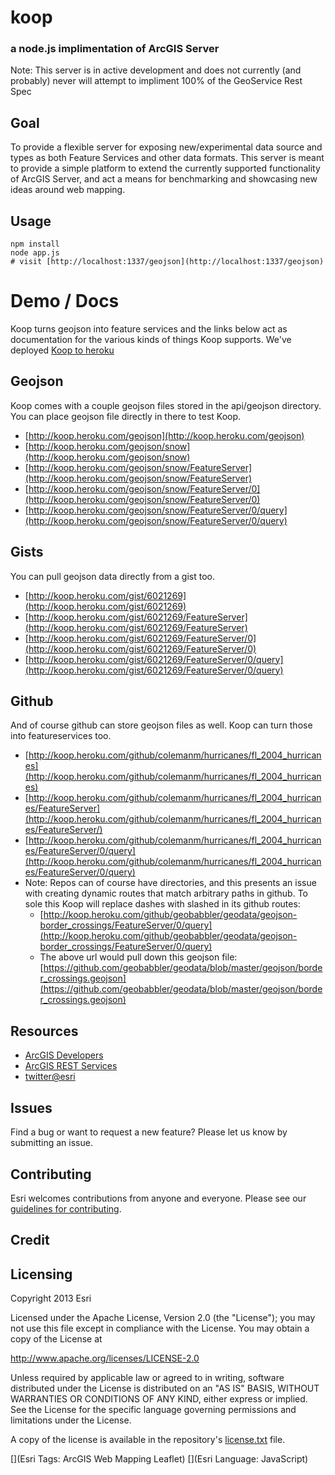 # koop
### a node.js implimentation of ArcGIS Server

Note: This server is in active development and does not currently (and probably) never will attempt to impliment 100% of the GeoService Rest Spec

## Goal 

To provide a flexible server for exposing new/experimental data source and types as both Feature Services and other data formats. This server is meant to provide a simple platform to extend the currently supported functionality of ArcGIS Server, and act a means for benchmarking and showcasing new ideas around web mapping.

## Usage 

    npm install
    node app.js
    # visit [http://localhost:1337/geojson](http://localhost:1337/geojson) 


# Demo / Docs

Koop turns geojson into feature services and the links below act as documentation for the various kinds of things Koop supports. We've deployed [Koop to heroku]([http://koop.heroku.com/geojson](http://koop.heroku.com/geojson)) 

## Geojson 

  Koop comes with a couple geojson files stored in the api/geojson directory. You can place geojson file directly in there to test Koop.  

  * [http://koop.heroku.com/geojson](http://koop.heroku.com/geojson)
  * [http://koop.heroku.com/geojson/snow](http://koop.heroku.com/geojson/snow)
  * [http://koop.heroku.com/geojson/snow/FeatureServer](http://koop.heroku.com/geojson/snow/FeatureServer)
  * [http://koop.heroku.com/geojson/snow/FeatureServer/0](http://koop.heroku.com/geojson/snow/FeatureServer/0)
  * [http://koop.heroku.com/geojson/snow/FeatureServer/0/query](http://koop.heroku.com/geojson/snow/FeatureServer/0/query)

## Gists 

You can pull geojson data directly from a gist too.

  * [http://koop.heroku.com/gist/6021269](http://koop.heroku.com/gist/6021269)
  * [http://koop.heroku.com/gist/6021269/FeatureServer](http://koop.heroku.com/gist/6021269/FeatureServer)
  * [http://koop.heroku.com/gist/6021269/FeatureServer/0](http://koop.heroku.com/gist/6021269/FeatureServer/0)
  * [http://koop.heroku.com/gist/6021269/FeatureServer/0/query](http://koop.heroku.com/gist/6021269/FeatureServer/0/query)

## Github 

And of course github can store geojson files as well. Koop can turn those into featureservices too. 

  * [http://koop.heroku.com/github/colemanm/hurricanes/fl_2004_hurricanes](http://koop.heroku.com/github/colemanm/hurricanes/fl_2004_hurricanes)
  * [http://koop.heroku.com/github/colemanm/hurricanes/fl_2004_hurricanes/FeatureServer](http://koop.heroku.com/github/colemanm/hurricanes/fl_2004_hurricanes/FeatureServer/)
  * [http://koop.heroku.com/github/colemanm/hurricanes/fl_2004_hurricanes/FeatureServer/0/query](http://koop.heroku.com/github/colemanm/hurricanes/fl_2004_hurricanes/FeatureServer/0/query)
  * Note: Repos can of course have directories, and this presents an issue with creating dynamic routes that match arbitrary paths in github. To sole this Koop will replace dashes with slashed in its github routes: 
    * [http://koop.heroku.com/github/geobabbler/geodata/geojson-border_crossings/FeatureServer/0/query](http://koop.heroku.com/github/geobabbler/geodata/geojson-border_crossings/FeatureServer/0/query)
    * The above url would pull down this geojson file: [https://github.com/geobabbler/geodata/blob/master/geojson/border_crossings.geojson](https://github.com/geobabbler/geodata/blob/master/geojson/border_crossings.geojson)

## Resources

* [ArcGIS Developers](http://developers.arcgis.com)
* [ArcGIS REST Services](http://resources.arcgis.com/en/help/arcgis-rest-api/)
* [twitter@esri](http://twitter.com/esri)

## Issues

Find a bug or want to request a new feature?  Please let us know by submitting an issue.

## Contributing

Esri welcomes contributions from anyone and everyone. Please see our [guidelines for contributing](https://github.com/esri/contributing).

## Credit

## Licensing
Copyright 2013 Esri

Licensed under the Apache License, Version 2.0 (the "License");
you may not use this file except in compliance with the License.
You may obtain a copy of the License at

   http://www.apache.org/licenses/LICENSE-2.0

Unless required by applicable law or agreed to in writing, software
distributed under the License is distributed on an "AS IS" BASIS,
WITHOUT WARRANTIES OR CONDITIONS OF ANY KIND, either express or implied.
See the License for the specific language governing permissions and
limitations under the License.

A copy of the license is available in the repository's [license.txt]( https://raw.github.com/Esri/esri-leaflet/master/license.txt) file.

[](Esri Tags: ArcGIS Web Mapping Leaflet)
[](Esri Language: JavaScript)
